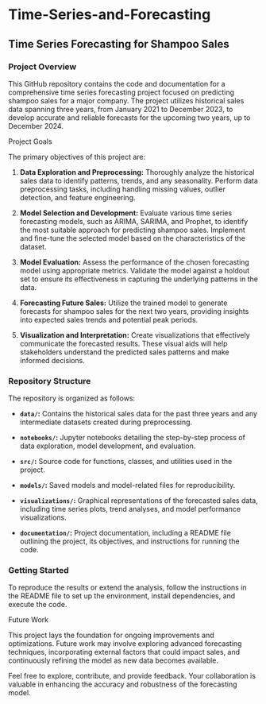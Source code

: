 # Time-Series-and-Forecasting
## Time Series Forecasting for Shampoo Sales

### Project Overview

This GitHub repository contains the code and documentation for a comprehensive time series forecasting project focused on predicting shampoo sales for a major company. The project utilizes historical sales data spanning three years, from January 2021 to December 2023, to develop accurate and reliable forecasts for the upcoming two years, up to December 2024.

 Project Goals

The primary objectives of this project are:

1. **Data Exploration and Preprocessing:** Thoroughly analyze the historical sales data to identify patterns, trends, and any seasonality. Perform data preprocessing tasks, including handling missing values, outlier detection, and feature engineering.

2. **Model Selection and Development:** Evaluate various time series forecasting models, such as ARIMA, SARIMA, and Prophet, to identify the most suitable approach for predicting shampoo sales. Implement and fine-tune the selected model based on the characteristics of the dataset.

3. **Model Evaluation:** Assess the performance of the chosen forecasting model using appropriate metrics. Validate the model against a holdout set to ensure its effectiveness in capturing the underlying patterns in the data.

4. **Forecasting Future Sales:** Utilize the trained model to generate forecasts for shampoo sales for the next two years, providing insights into expected sales trends and potential peak periods.

5. **Visualization and Interpretation:** Create visualizations that effectively communicate the forecasted results. These visual aids will help stakeholders understand the predicted sales patterns and make informed decisions.

### Repository Structure

The repository is organized as follows:

- **`data/`:** Contains the historical sales data for the past three years and any intermediate datasets created during preprocessing.

- **`notebooks/`:** Jupyter notebooks detailing the step-by-step process of data exploration, model development, and evaluation.

- **`src/`:** Source code for functions, classes, and utilities used in the project.

- **`models/`:** Saved models and model-related files for reproducibility.

- **`visualizations/`:** Graphical representations of the forecasted sales data, including time series plots, trend analyses, and model performance visualizations.

- **`documentation/`:** Project documentation, including a README file outlining the project, its objectives, and instructions for running the code.

### Getting Started

To reproduce the results or extend the analysis, follow the instructions in the README file to set up the environment, install dependencies, and execute the code.

 Future Work

This project lays the foundation for ongoing improvements and optimizations. Future work may involve exploring advanced forecasting techniques, incorporating external factors that could impact sales, and continuously refining the model as new data becomes available.

Feel free to explore, contribute, and provide feedback. Your collaboration is valuable in enhancing the accuracy and robustness of the forecasting model.

